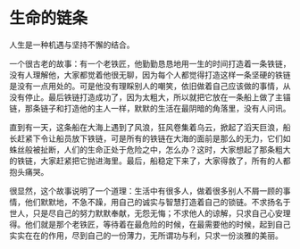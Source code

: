 # 生命的链条

人生是一种机遇与坚持不懈的结合。 

一个很古老的故事：有一个老铁匠，他勤勤恳恳地用一生的时间打造着一条铁链，没有人理解他，大家都觉着他很无聊，因为每个人都觉得打造这样一条坚硬的铁链是没有一点用处的。可是他没有理睬别人的嘲笑，依旧做着自己应该做的事情，从没有停止。最后铁链打造成功了，因为太粗大，所以就把它放在一条船上做了主锚链，那条链子和打造他的主人一样，默默的生活在最阴暗的角落里，没有人问讯。 

直到有一天，这条船在大海上遇到了风浪，狂风卷集着乌云，掀起了滔天巨浪，船长赶紧下令让船员放下铁链，可是所有的铁链在大海的面前是那么的无力，它们如蛛丝般被扯断，人们的生命正处于危险之中，怎么办？这时，大家想起了那条粗大的铁链，大家赶紧把它抛进海里。最后，船稳定下来了，大家得救了，所有的人都抱头痛哭。 

很显然，这个故事说明了一个道理：生活中有很多人，做着很多别人不屑一顾的事情，他们默默地，不急不躁，用自己的诚实与智慧打造着自己的锁链。不求扬名于世人，只是尽自己的努力默默奉献，无怨无悔；不求他人的谅解，只求自己心安理得。他们就是那个老铁匠，等待着在最危险的时候，在最需要他的时候，起到自己实实在在的作用，尽到自己的一份薄力，无所谓功与利，只求一份淡雅的美丽。
 